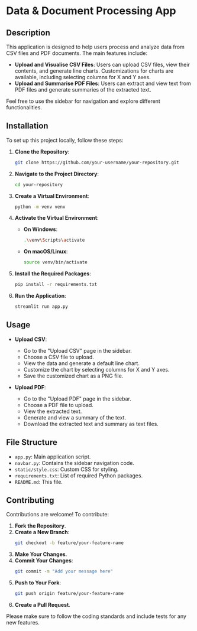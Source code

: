 ﻿# Data & Document Processing App

## Description

This application is designed to help users process and analyze data from CSV files and PDF documents. The main features include:

- **Upload and Visualise CSV Files**: Users can upload CSV files, view their contents, and generate line charts. Customizations for charts are available, including selecting columns for X and Y axes.
- **Upload and Summarise PDF Files**: Users can extract and view text from PDF files and generate summaries of the extracted text.

Feel free to use the sidebar for navigation and explore different functionalities.

## Installation

To set up this project locally, follow these steps:

1. **Clone the Repository**:
    ```bash
    git clone https://github.com/your-username/your-repository.git
    ```

2. **Navigate to the Project Directory**:
    ```bash
    cd your-repository
    ```

3. **Create a Virtual Environment**:
    ```bash
    python -m venv venv
    ```

4. **Activate the Virtual Environment**:

    - **On Windows**:
      ```bash
      .\venv\Scripts\activate
      ```

    - **On macOS/Linux**:
      ```bash
      source venv/bin/activate
      ```

5. **Install the Required Packages**:
    ```bash
    pip install -r requirements.txt
    ```

6. **Run the Application**:
    ```bash
    streamlit run app.py
    ```

## Usage

- **Upload CSV**:
  - Go to the "Upload CSV" page in the sidebar.
  - Choose a CSV file to upload.
  - View the data and generate a default line chart.
  - Customize the chart by selecting columns for X and Y axes.
  - Save the customized chart as a PNG file.

- **Upload PDF**:
  - Go to the "Upload PDF" page in the sidebar.
  - Choose a PDF file to upload.
  - View the extracted text.
  - Generate and view a summary of the text.
  - Download the extracted text and summary as text files.

## File Structure

- `app.py`: Main application script.
- `navbar.py`: Contains the sidebar navigation code.
- `static/style.css`: Custom CSS for styling.
- `requirements.txt`: List of required Python packages.
- `README.md`: This file.

## Contributing

Contributions are welcome! To contribute:

1. **Fork the Repository**.
2. **Create a New Branch**:
    ```bash
    git checkout -b feature/your-feature-name
    ```
3. **Make Your Changes**.
4. **Commit Your Changes**:
    ```bash
    git commit -m "Add your message here"
    ```
5. **Push to Your Fork**:
    ```bash
    git push origin feature/your-feature-name
    ```
6. **Create a Pull Request**.

Please make sure to follow the coding standards and include tests for any new features.

